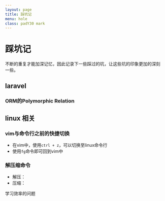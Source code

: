 ```yaml
---
layout: page
title: 踩坑记
menu: hole
class: padY30 mark
---
```


# 踩坑记

不断的重复才能加深记忆，因此记录下一些踩过的坑，让这些坑的印象更加的深刻一些。

## laravel

### ORM的Polymorphic Relation

## linux 相关

### vim与命令行之前的快捷切换

* 在vim中，使用`ctrl + z`，可以切换至linux命令行
* 使用`fg`命令即可回到vim中

### 解压缩命令

* 解压：
* 压缩：

学习效率的问题